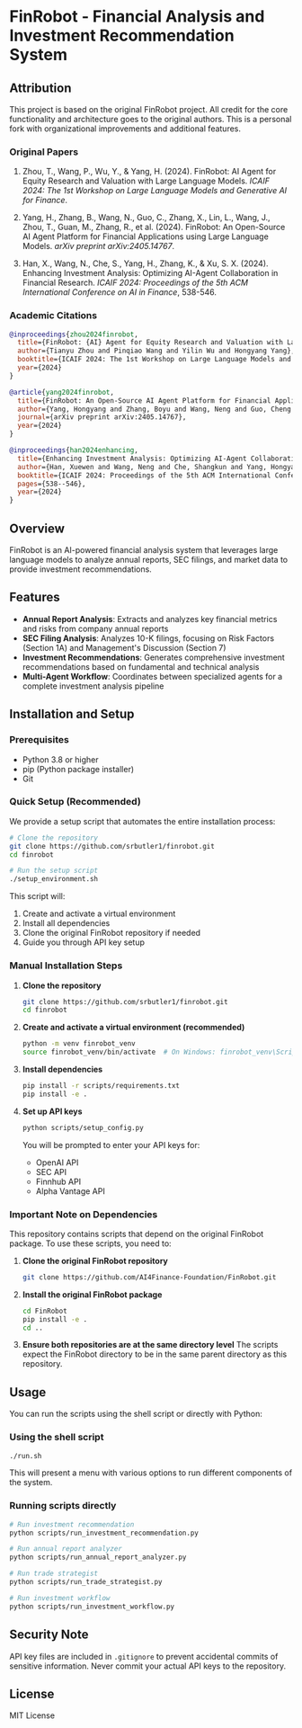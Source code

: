 # FinRobot - Financial Analysis and Investment Recommendation System

## Attribution
This project is based on the original FinRobot project. All credit for the core functionality and architecture goes to the original authors. This is a personal fork with organizational improvements and additional features.

### Original Papers

1. Zhou, T., Wang, P., Wu, Y., & Yang, H. (2024). FinRobot: AI Agent for Equity Research and Valuation with Large Language Models. *ICAIF 2024: The 1st Workshop on Large Language Models and Generative AI for Finance*.

2. Yang, H., Zhang, B., Wang, N., Guo, C., Zhang, X., Lin, L., Wang, J., Zhou, T., Guan, M., Zhang, R., et al. (2024). FinRobot: An Open-Source AI Agent Platform for Financial Applications using Large Language Models. *arXiv preprint arXiv:2405.14767*.

3. Han, X., Wang, N., Che, S., Yang, H., Zhang, K., & Xu, S. X. (2024). Enhancing Investment Analysis: Optimizing AI-Agent Collaboration in Financial Research. *ICAIF 2024: Proceedings of the 5th ACM International Conference on AI in Finance*, 538-546.

### Academic Citations
```bibtex
@inproceedings{zhou2024finrobot,
  title={FinRobot: {AI} Agent for Equity Research and Valuation with Large Language Models},
  author={Tianyu Zhou and Pinqiao Wang and Yilin Wu and Hongyang Yang},
  booktitle={ICAIF 2024: The 1st Workshop on Large Language Models and Generative AI for Finance},
  year={2024}
}

@article{yang2024finrobot,
  title={FinRobot: An Open-Source AI Agent Platform for Financial Applications using Large Language Models},
  author={Yang, Hongyang and Zhang, Boyu and Wang, Neng and Guo, Cheng and Zhang, Xiaoli and Lin, Likun and Wang, Junlin and Zhou, Tianyu and Guan, Mao and Zhang, Runjia and others},
  journal={arXiv preprint arXiv:2405.14767},
  year={2024}
}

@inproceedings{han2024enhancing,
  title={Enhancing Investment Analysis: Optimizing AI-Agent Collaboration in Financial Research},
  author={Han, Xuewen and Wang, Neng and Che, Shangkun and Yang, Hongyang and Zhang, Kunpeng and Xu, Sean Xin},
  booktitle={ICAIF 2024: Proceedings of the 5th ACM International Conference on AI in Finance},
  pages={538--546},
  year={2024}
}
```

## Overview
FinRobot is an AI-powered financial analysis system that leverages large language models to analyze annual reports, SEC filings, and market data to provide investment recommendations.

## Features
- **Annual Report Analysis**: Extracts and analyzes key financial metrics and risks from company annual reports
- **SEC Filing Analysis**: Analyzes 10-K filings, focusing on Risk Factors (Section 1A) and Management's Discussion (Section 7)
- **Investment Recommendations**: Generates comprehensive investment recommendations based on fundamental and technical analysis
- **Multi-Agent Workflow**: Coordinates between specialized agents for a complete investment analysis pipeline

## Installation and Setup

### Prerequisites
- Python 3.8 or higher
- pip (Python package installer)
- Git

### Quick Setup (Recommended)

We provide a setup script that automates the entire installation process:

```bash
# Clone the repository
git clone https://github.com/srbutler1/finrobot.git
cd finrobot

# Run the setup script
./setup_environment.sh
```

This script will:
1. Create and activate a virtual environment
2. Install all dependencies
3. Clone the original FinRobot repository if needed
4. Guide you through API key setup

### Manual Installation Steps

1. **Clone the repository**
   ```bash
   git clone https://github.com/srbutler1/finrobot.git
   cd finrobot
   ```

2. **Create and activate a virtual environment (recommended)**
   ```bash
   python -m venv finrobot_venv
   source finrobot_venv/bin/activate  # On Windows: finrobot_venv\Scripts\activate
   ```

3. **Install dependencies**
   ```bash
   pip install -r scripts/requirements.txt
   pip install -e .
   ```

4. **Set up API keys**
   ```bash
   python scripts/setup_config.py
   ```
   You will be prompted to enter your API keys for:
   - OpenAI API
   - SEC API
   - Finnhub API
   - Alpha Vantage API

### Important Note on Dependencies

This repository contains scripts that depend on the original FinRobot package. To use these scripts, you need to:

1. **Clone the original FinRobot repository**
   ```bash
   git clone https://github.com/AI4Finance-Foundation/FinRobot.git
   ```

2. **Install the original FinRobot package**
   ```bash
   cd FinRobot
   pip install -e .
   cd ..
   ```

3. **Ensure both repositories are at the same directory level**
   The scripts expect the FinRobot directory to be in the same parent directory as this repository.

## Usage

You can run the scripts using the shell script or directly with Python:

### Using the shell script

```bash
./run.sh
```

This will present a menu with various options to run different components of the system.

### Running scripts directly

```bash
# Run investment recommendation
python scripts/run_investment_recommendation.py

# Run annual report analyzer
python scripts/run_annual_report_analyzer.py

# Run trade strategist
python scripts/run_trade_strategist.py

# Run investment workflow
python scripts/run_investment_workflow.py
```

## Security Note
API key files are included in `.gitignore` to prevent accidental commits of sensitive information. Never commit your actual API keys to the repository.

## License
MIT License
